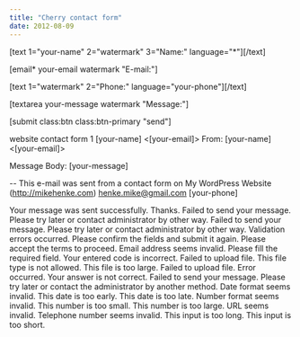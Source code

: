 ```yaml
---
title: "Cherry contact form"
date: 2012-08-09
---
```


\[text 1="your-name" 2="watermark" 3="Name:" language="\*"\]\[/text\]

\[email\* your-email watermark "E-mail:"\]

\[text 1="watermark" 2="Phone:" language="your-phone"\]\[/text\]

\[textarea your-message watermark "Message:"\]

\[submit class:btn class:btn-primary "send"\]

website contact form 1 \[your-name\] <\[your-email\]> From: \[your-name\] <\[your-email\]>

Message Body: \[your-message\]

\-- This e-mail was sent from a contact form on My WordPress Website (http://mikehenke.com) henke.mike@gmail.com \[your-phone\]

Your message was sent successfully. Thanks. Failed to send your message. Please try later or contact administrator by other way. Failed to send your message. Please try later or contact administrator by other way. Validation errors occurred. Please confirm the fields and submit it again. Please accept the terms to proceed. Email address seems invalid. Please fill the required field. Your entered code is incorrect. Failed to upload file. This file type is not allowed. This file is too large. Failed to upload file. Error occurred. Your answer is not correct. Failed to send your message. Please try later or contact the administrator by another method. Date format seems invalid. This date is too early. This date is too late. Number format seems invalid. This number is too small. This number is too large. URL seems invalid. Telephone number seems invalid. This input is too long. This input is too short.

